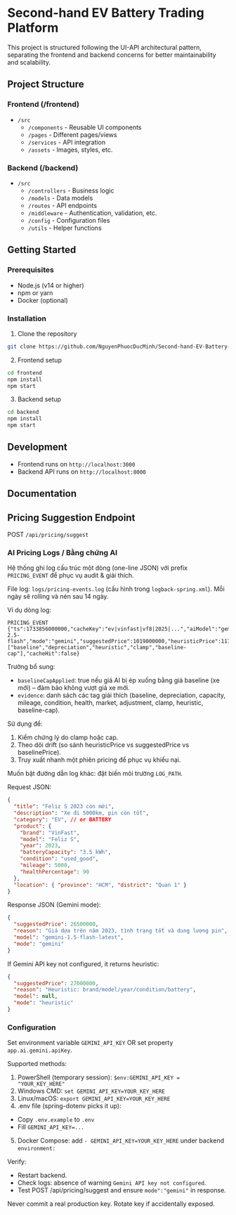 # Second-hand EV Battery Trading Platform

This project is structured following the UI-API architectural pattern, separating the frontend and backend concerns for better maintainability and scalability.

## Project Structure

### Frontend (/frontend)
- `/src`
  - `/components` - Reusable UI components
  - `/pages` - Different pages/views
  - `/services` - API integration
  - `/assets` - Images, styles, etc.

### Backend (/backend)
- `/src`
  - `/controllers` - Business logic
  - `/models` - Data models
  - `/routes` - API endpoints
  - `/middleware` - Authentication, validation, etc.
  - `/config` - Configuration files
  - `/utils` - Helper functions

## Getting Started

### Prerequisites
- Node.js (v14 or higher)
- npm or yarn
- Docker (optional)

### Installation

1. Clone the repository
```bash
git clone https://github.com/NguyenPhuocDucMinh/Second-hand-EV-Battery-Trading-Platform.git
```

2. Frontend setup
```bash
cd frontend
npm install
npm start
```

3. Backend setup
```bash
cd backend
npm install
npm start
```

## Development

- Frontend runs on `http://localhost:3000`
- Backend API runs on `http://localhost:8000`

## Documentation

## Pricing Suggestion Endpoint

POST `/api/pricing/suggest`

### AI Pricing Logs / Bằng chứng AI
Hệ thống ghi log cấu trúc một dòng (one-line JSON) với prefix `PRICING_EVENT` để phục vụ audit & giải thích.

File log: `logs/pricing-events.log` (cấu hình trong `logback-spring.xml`). Mỗi ngày sẽ rolling và nén sau 14 ngày.

Ví dụ dòng log:

```
PRICING_EVENT {"ts":1733856000000,"cacheKey":"ev|vinfast|vf8|2025|...","aiModel":"gemini-2.5-flash","mode":"gemini","suggestedPrice":1019000000,"heuristicPrice":1177022000,"minPrice":1024009000,"maxPrice":1330035000,"clamped":true,"baselineCapApplied":true,"deltaPercent":-13.46,"confidence":0.77,"baselinePrice":1019000000,"strategyType":"LINEAR","strategyRate":0.07,"clampPercent":0.13,"fAge":1.0,"fCap":1.02,"fCond":0.99,"fKm":0.98,"fHealth":1.0,"evidence":["baseline","depreciation","heuristic","clamp","baseline-cap"],"cacheHit":false}
```

Trường bổ sung:
- `baselineCapApplied`: true nếu giá AI bị ép xuống bằng giá baseline (xe mới) – đảm bảo không vượt giá xe mới.
- `evidence`: danh sách các tag giải thích (baseline, depreciation, capacity, mileage, condition, health, market, adjustment, clamp, heuristic, baseline-cap).

Sử dụng để:
1. Kiểm chứng lý do clamp hoặc cap.
2. Theo dõi drift (so sánh heuristicPrice vs suggestedPrice vs baselinePrice).
3. Truy xuất nhanh một phiên pricing để phục vụ khiếu nại.

Muốn bật đường dẫn log khác: đặt biến môi trường `LOG_PATH`.

Request JSON:
```json
{
  "title": "Feliz S 2023 còn mới",
  "description": "Xe đi 5000km, pin còn tốt",
  "category": "EV", // or BATTERY
  "product": {
    "brand": "VinFast",
    "model": "Feliz S",
    "year": 2023,
    "batteryCapacity": "3.5 kWh",
    "condition": "used_good",
    "mileage": 5000,
    "healthPercentage": 90
  },
  "location": { "province": "HCM", "district": "Quan 1" }
}
```

Response JSON (Gemini mode):
```json
{
  "suggestedPrice": 26500000,
  "reason": "Giá dựa trên năm 2023, tình trạng tốt và dung lượng pin",
  "model": "gemini-1.5-flash-latest",
  "mode": "gemini"
}
```

If Gemini API key not configured, it returns heuristic:
```json
{
  "suggestedPrice": 27000000,
  "reason": "Heuristic: brand/model/year/condition/battery",
  "model": null,
  "mode": "heuristic"
}
```

### Configuration
Set environment variable `GEMINI_API_KEY` OR set property `app.ai.gemini.apiKey`.

Supported methods:
1. PowerShell (temporary session):
  `$env:GEMINI_API_KEY = "YOUR_KEY_HERE"`
2. Windows CMD:
  `set GEMINI_API_KEY=YOUR_KEY_HERE`
3. Linux/macOS:
  `export GEMINI_API_KEY=YOUR_KEY_HERE`
4. .env file (spring-dotenv picks it up):
  - Copy `.env.example` to `.env`
  - Fill `GEMINI_API_KEY=...`
5. Docker Compose: add `- GEMINI_API_KEY=YOUR_KEY_HERE` under backend `environment:`

Verify:
 - Restart backend.
 - Check logs: absence of warning `Gemini API key not configured`.
 - Test POST /api/pricing/suggest and ensure `mode":"gemini"` in response.

Never commit a real production key. Rotate key if accidentally exposed.